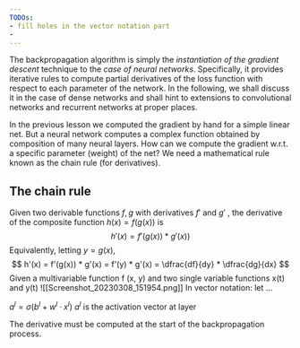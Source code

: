 ```yaml
---
TODOs:
- fill holes in the vector notation part
- 
---
```


The backpropagation algorithm is simply the _instantiation of the gradient descent_ technique to the _case of neural networks_. Specifically, it provides iterative rules to compute partial derivatives of the loss function with respect to each parameter of the network. In the following, we shall discuss it in the case of dense networks and shall hint to extensions to convolutional networks and recurrent networks at proper places.

In the previous lesson we computed the gradient by hand for a simple linear net. But a neural network computes a complex function obtained by composition of many neural layers. How can we compute the gradient w.r.t. a specific parameter (weight) of the net? We need a mathematical rule known as the chain rule (for derivatives). 

## The chain rule
Given two derivable functions $f, g$ with derivatives $f'$ and $g'$ , the derivative of the composite function $h(x) = f (g(x))$ is
$$
h'(x) = f'(g(x))*g'(x))
$$
Equivalently, letting $y = g(x)$,
$$
h'(x) = f'(g(x)) * g'(x) = f'(y) * g'(x) = \dfrac{df}{dy} * \dfrac{dg}{dx}
$$
Given a multivariable function f (x, y) and two single variable functions x(t) and y(t)
![[Screenshot_20230308_151954.png]]
In vector notation: let ...

$a^l = σ(b^l+ w^l · x^l )$
$a^l$ is the activation vector at layer

The derivative must be computed at the start of the backpropagation process. 